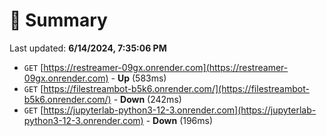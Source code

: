 # 📖 Summary
Last updated: **6/14/2024, 7:35:06 PM**

- `GET` [https://restreamer-09gx.onrender.com](https://restreamer-09gx.onrender.com) - **Up** (583ms)
- `GET` [https://filestreambot-b5k6.onrender.com/](https://filestreambot-b5k6.onrender.com/) - **Down** (242ms)
- `GET` [https://jupyterlab-python3-12-3.onrender.com](https://jupyterlab-python3-12-3.onrender.com) - **Down** (196ms)
